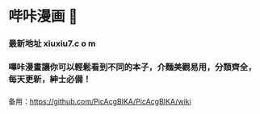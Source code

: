 # 哔咔漫画 👋
### 最新地址 xiuxiu7.c o m
### 嗶咔漫畫讓你可以輕鬆看到不同的本子，介麵美觀易用，分類齊全，每天更新，紳士必備！
### 
备用：https://github.com/PicAcgBIKA/PicAcgBIKA/wiki
